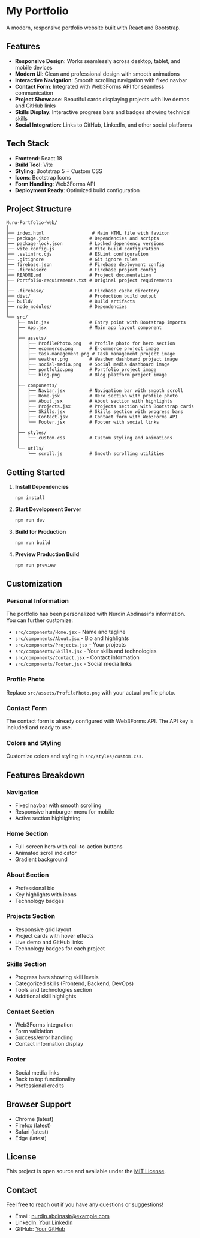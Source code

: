 # My Portfolio

A modern, responsive portfolio website built with React and Bootstrap.

## Features

- **Responsive Design**: Works seamlessly across desktop, tablet, and mobile devices
- **Modern UI**: Clean and professional design with smooth animations
- **Interactive Navigation**: Smooth scrolling navigation with fixed navbar
- **Contact Form**: Integrated with Web3Forms API for seamless communication
- **Project Showcase**: Beautiful cards displaying projects with live demos and GitHub links
- **Skills Display**: Interactive progress bars and badges showing technical skills
- **Social Integration**: Links to GitHub, LinkedIn, and other social platforms

## Tech Stack

- **Frontend**: React 18
- **Build Tool**: Vite
- **Styling**: Bootstrap 5 + Custom CSS
- **Icons**: Bootstrap Icons
- **Form Handling**: Web3Forms API
- **Deployment Ready**: Optimized build configuration

## Project Structure

```
Nuru-Portfolio-Web/
│
├── index.html                  # Main HTML file with favicon
├── package.json               # Dependencies and scripts
├── package-lock.json          # Locked dependency versions
├── vite.config.js             # Vite build configuration
├── .eslintrc.cjs              # ESLint configuration
├── .gitignore                 # Git ignore rules
├── firebase.json              # Firebase deployment config
├── .firebaserc                # Firebase project config
├── README.md                  # Project documentation
├── Portfolio-requirements.txt # Original project requirements
│
├── .firebase/                 # Firebase cache directory
├── dist/                      # Production build output
├── build/                     # Build artifacts
├── node_modules/              # Dependencies
│
└── src/
    ├── main.jsx               # Entry point with Bootstrap imports
    ├── App.jsx                # Main app layout component
    │
    ├── assets/
    │   ├── ProfilePhoto.png   # Profile photo for hero section
    │   ├── ecommerce.png      # E-commerce project image
    │   ├── task-management.png # Task management project image
    │   ├── weather.png        # Weather dashboard project image
    │   ├── social-media.png   # Social media dashboard image
    │   ├── portfolio.png      # Portfolio project image
    │   └── blog.png           # Blog platform project image
    │
    ├── components/
    │   ├── Navbar.jsx         # Navigation bar with smooth scroll
    │   ├── Home.jsx           # Hero section with profile photo
    │   ├── About.jsx          # About section with highlights
    │   ├── Projects.jsx       # Projects section with Bootstrap cards
    │   ├── Skills.jsx         # Skills section with progress bars
    │   ├── Contact.jsx        # Contact form with Web3Forms API
    │   └── Footer.jsx         # Footer with social links
    │
    ├── styles/
    │   └── custom.css         # Custom styling and animations
    │
    └── utils/
        └── scroll.js          # Smooth scrolling utilities
```

## Getting Started

1. **Install Dependencies**

   ```bash
   npm install
   ```

2. **Start Development Server**

   ```bash
   npm run dev
   ```

3. **Build for Production**

   ```bash
   npm run build
   ```

4. **Preview Production Build**
   ```bash
   npm run preview
   ```

## Customization

### Personal Information

The portfolio has been personalized with Nurdin Abdinasir's information. You can further customize:

- `src/components/Home.jsx` - Name and tagline
- `src/components/About.jsx` - Bio and highlights
- `src/components/Projects.jsx` - Your projects
- `src/components/Skills.jsx` - Your skills and technologies
- `src/components/Contact.jsx` - Contact information
- `src/components/Footer.jsx` - Social media links

### Profile Photo

Replace `src/assets/ProfilePhoto.png` with your actual profile photo.

### Contact Form

The contact form is already configured with Web3Forms API. The API key is included and ready to use.

### Colors and Styling

Customize colors and styling in `src/styles/custom.css`.

## Features Breakdown

### Navigation

- Fixed navbar with smooth scrolling
- Responsive hamburger menu for mobile
- Active section highlighting

### Home Section

- Full-screen hero with call-to-action buttons
- Animated scroll indicator
- Gradient background

### About Section

- Professional bio
- Key highlights with icons
- Technology badges

### Projects Section

- Responsive grid layout
- Project cards with hover effects
- Live demo and GitHub links
- Technology badges for each project

### Skills Section

- Progress bars showing skill levels
- Categorized skills (Frontend, Backend, DevOps)
- Tools and technologies section
- Additional skill highlights

### Contact Section

- Web3Forms integration
- Form validation
- Success/error handling
- Contact information display

### Footer

- Social media links
- Back to top functionality
- Professional credits

## Browser Support

- Chrome (latest)
- Firefox (latest)
- Safari (latest)
- Edge (latest)

## License

This project is open source and available under the [MIT License](LICENSE).

## Contact

Feel free to reach out if you have any questions or suggestions!

- Email: nurdin.abdinasir@example.com
- LinkedIn: [Your LinkedIn](https://ke.linkedin.com/in/nurdin-abdinasir-1b1a9b367)
- GitHub: [Your GitHub](https://github.com/Dev-Din)
